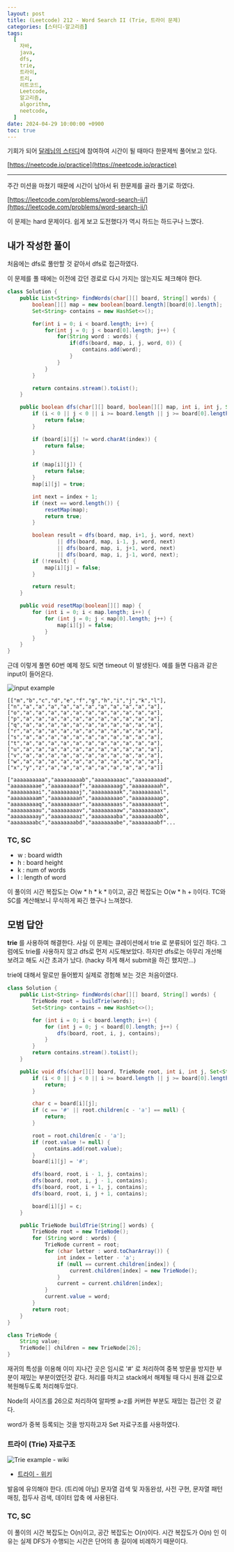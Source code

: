 ```yaml
---
layout: post
title: (Leetcode) 212 - Word Search II (Trie, 트라이 문제)
categories: [스터디-알고리즘]
tags:
  [
    자바,
    java,
    dfs,
    trie,
    트라이,
    트리,
    리트코드,
    Leetcode,
    알고리즘,
    algorithm,
    neetcode,
  ]
date: 2024-04-29 10:00:00 +0900
toc: true
---
```


기회가 되어 [달레님의 스터디](https://github.com/DaleStudy/leetcode-study)에 참여하여 시간이 될 때마다 한문제씩 풀어보고 있다.

[https://neetcode.io/practice](https://neetcode.io/practice)

---

주간 미션을 마쳤기 때문에 시간이 남아서 뒤 한문제를 골라 풀기로 하였다.

[https://leetcode.com/problems/word-search-ii/](https://leetcode.com/problems/word-search-ii/)

이 문제는 hard 문제이다. 쉽게 보고 도전했다가 역시 하드는 하드구나 느꼈다.

## 내가 작성한 풀이

처음에는 dfs로 풀만할 것 같아서 dfs로 접근하였다.

이 문제를 풀 때에는 이전에 갔던 경로로 다시 가지는 않는지도 체크해야 한다.

```java
class Solution {
    public List<String> findWords(char[][] board, String[] words) {
        boolean[][] map = new boolean[board.length][board[0].length];
        Set<String> contains = new HashSet<>();

        for(int i = 0; i < board.length; i++) {
            for(int j = 0; j < board[0].length; j++) {
                for(String word : words) {
                    if(dfs(board, map, i, j, word, 0)) {
                        contains.add(word);
                    }
                }
            }
        }

        return contains.stream().toList();
    }

    public boolean dfs(char[][] board, boolean[][] map, int i, int j, String word, int index) {
        if (i < 0 || j < 0 || i >= board.length || j >= board[0].length) {
            return false;
        }

        if (board[i][j] != word.charAt(index)) {
            return false;
        }

        if (map[i][j]) {
            return false;
        }
        map[i][j] = true;

        int next = index + 1;
        if (next == word.length()) {
            resetMap(map);
            return true;
        }

        boolean result = dfs(board, map, i+1, j, word, next)
                || dfs(board, map, i-1, j, word, next)
                || dfs(board, map, i, j+1, word, next)
                || dfs(board, map, i, j-1, word, next);
        if (!result) {
            map[i][j] = false;
        }

        return result;
    }

    public void resetMap(boolean[][] map) {
        for (int i = 0; i < map.length; i++) {
            for (int j = 0; j < map[0].length; j++) {
                map[i][j] = false;
            }
        }
    }
}
```

근데 이렇게 풀면 60번 예제 정도 되면 timeout 이 발생된다. 예를 들면 다음과 같은 input이 들어온다.

![input example](/assets/images/2024-04-28-leetcode-212/input%20example.png)

```
[["m","b","c","d","e","f","g","h","i","j","k","l"],
["n","a","a","a","a","a","a","a","a","a","a","a"],
["o","a","a","a","a","a","a","a","a","a","a","a"],
["p","a","a","a","a","a","a","a","a","a","a","a"],
["q","a","a","a","a","a","a","a","a","a","a","a"],
["r","a","a","a","a","a","a","a","a","a","a","a"],
["s","a","a","a","a","a","a","a","a","a","a","a"],
["t","a","a","a","a","a","a","a","a","a","a","a"],
["u","a","a","a","a","a","a","a","a","a","a","a"],
["v","a","a","a","a","a","a","a","a","a","a","a"],
["w","a","a","a","a","a","a","a","a","a","a","a"],
["x","y","z","a","a","a","a","a","a","a","a","a"]]
```

```
["aaaaaaaaaa","aaaaaaaaab","aaaaaaaaac","aaaaaaaaad",
"aaaaaaaaae","aaaaaaaaaf","aaaaaaaaag","aaaaaaaaah",
"aaaaaaaaai","aaaaaaaaaj","aaaaaaaaak","aaaaaaaaal",
"aaaaaaaaam","aaaaaaaaan","aaaaaaaaao","aaaaaaaaap",
"aaaaaaaaaq","aaaaaaaaar","aaaaaaaaas","aaaaaaaaat",
"aaaaaaaaau","aaaaaaaaav","aaaaaaaaaw","aaaaaaaaax",
"aaaaaaaaay","aaaaaaaaaz","aaaaaaaaba","aaaaaaaabb",
"aaaaaaaabc","aaaaaaaabd","aaaaaaaabe","aaaaaaaabf"...
```

### TC, SC

- w : board width
- h : board height
- k : num of words
- l : length of word

이 풀이의 시간 복잡도는 O(w \* h \* k \* l)이고, 공간 복잡도는 O(w \* h + l)이다. TC와 SC를 계산해보니 무식하게 짜긴 했구나 느껴졌다.

## 모범 답안

**trie** 를 사용하여 해결한다. 사실 이 문제는 큐레이션에서 trie 로 분류되어 있긴 하다. 그럼에도 trie를 사용하지 않고 dfs로 먼저 시도해보았다. 하지만 dfs로는 아무리 개선해보려고 해도 시간 초과가 났다. (hacky 하게 해서 submit을 하긴 했지만...)

trie에 대해서 말로만 들어봤지 실제로 경험해 보는 것은 처음이였다.

```java
class Solution {
    public List<String> findWords(char[][] board, String[] words) {
        TrieNode root = buildTrie(words);
        Set<String> contains = new HashSet<>();

        for (int i = 0; i < board.length; i++) {
            for (int j = 0; j < board[0].length; j++) {
                dfs(board, root, i, j, contains);
            }
        }
        return contains.stream().toList();
    }

    public void dfs(char[][] board, TrieNode root, int i, int j, Set<String> contains) {
        if (i < 0 || j < 0 || i >= board.length || j >= board[0].length) {
            return;
        }

        char c = board[i][j];
        if (c == '#' || root.children[c - 'a'] == null) {
            return;
        }

        root = root.children[c - 'a'];
        if (root.value != null) {
            contains.add(root.value);
        }
        board[i][j] = '#';

        dfs(board, root, i - 1, j, contains);
        dfs(board, root, i, j - 1, contains);
        dfs(board, root, i + 1, j, contains);
        dfs(board, root, i, j + 1, contains);

        board[i][j] = c;
    }

    public TrieNode buildTrie(String[] words) {
        TrieNode root = new TrieNode();
        for (String word : words) {
            TrieNode current = root;
            for (char letter : word.toCharArray()) {
                int index = letter - 'a';
                if (null == current.children[index]) {
                    current.children[index] = new TrieNode();
                }
                current = current.children[index];
            }
            current.value = word;
        }
        return root;
    }
}

class TrieNode {
    String value;
    TrieNode[] children = new TrieNode[26];
}

```

재귀의 특성을 이용해 이미 지나간 곳은 임시로 '#' 로 처리하여 중복 방문을 방지한 부분이 재밌는 부분이였던것 같다. 처리를 마치고 stack에서 해제될 때 다시 원래 값으로 복원해두도록 처리해두었다.

Node의 사이즈를 26으로 처리하여 알파벳 a-z를 커버한 부분도 재밌는 접근인 것 같다.

word가 중복 등록되는 것을 방지하고자 Set 자료구조를 사용하였다.

### 트라이 (Trie) 자료구조

![Trie example - wiki](/assets/images/2024-04-29-leetcode-212/Trie_example.svg)

- [트라이 - 위키](<https://ko.wikipedia.org/wiki/%ED%8A%B8%EB%9D%BC%EC%9D%B4_(%EC%BB%B4%ED%93%A8%ED%8C%85)>)

발음에 유의해야 한다. (트리에 아님) 문자열 검색 및 자동완성, 사전 구현, 문자열 패턴 매칭, 접두사 검색, 데이터 압축 에 사용된다.

### TC, SC

이 풀이의 시간 복잡도는 O(n)이고, 공간 복잡도는 O(n)이다. 시간 복잡도가 O(n) 인 이유는 실제 DFS가 수행되는 시간은 단어의 총 길이에 비례하기 때문이다.
